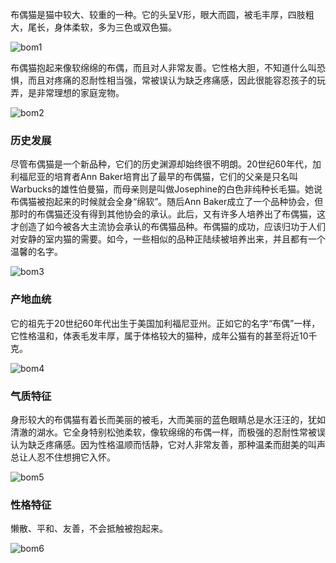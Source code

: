 布偶猫是猫中较大、较重的一种。它的头呈V形，眼大而圆，被毛丰厚，四肢粗大，尾长，身体柔软，多为三色或双色猫。

<img src="https://cdn.jsdelivr.net/gh/six3git/six3git.github.com/images/bom1.jpg" alt="bom1" style="zoom:100%;" />



布偶猫抱起来像软绵绵的布偶，而且对人非常友善。它性格大胆，不知道什么叫恐惧，而且对疼痛的忍耐性相当强，常被误认为缺乏疼痛感，因此很能容忍孩子的玩弄，是非常理想的家庭宠物。

<img src="https://cdn.jsdelivr.net/gh/six3git/six3git.github.com/images/bom2.jpg" alt="bom2" style="zoom:100%;" />



### 历史发展

尽管布偶猫是一个新品种，它们的历史渊源却始终很不明朗。20世纪60年代，加利福尼亚的培育者Ann Baker培育出了最早的布偶猫，它们的父亲是只名叫Warbucks的雄性伯曼猫，而母亲则是叫做Josephine的白色非纯种长毛猫。她说布偶猫被抱起来的时候就会全身“绵软”。随后Ann Baker成立了一个品种协会，但那时的布偶猫还没有得到其他协会的承认。此后，又有许多人培养出了布偶猫，这才创造了如今被各大主流协会承认的布偶猫品种。布偶猫的成功，应该归功于人们对安静的室内猫的需要。如今，一些相似的品种正陆续被培养出来，并且都有一个温馨的名字。

<img src="https://cdn.jsdelivr.net/gh/six3git/six3git.github.com/images/bom3.jpg" alt="bom3" style="zoom:100%;" />



### 产地血统

它的祖先于20世纪60年代出生于美国加利福尼亚州。正如它的名字“布偶”一样，它性格温和，体表毛发丰厚，属于体格较大的猫种，成年公猫有的甚至将近10千克。

<img src="https://cdn.jsdelivr.net/gh/six3git/six3git.github.com/images/bom4.jpg" alt="bom4" style="zoom:100%;" />



### 气质特征

身形较大的布偶猫有着长而美丽的被毛，大而美丽的蓝色眼睛总是水汪汪的，犹如清澈的湖水。它全身特别松弛柔软，像软绵绵的布偶一样，而极强的忍耐性常被误认为缺乏疼痛感。因为性格温顺而恬静，它对人非常友善，那种温柔而甜美的叫声总让人忍不住想拥它入怀。

<img src="https://cdn.jsdelivr.net/gh/six3git/six3git.github.com/images/bom5.jpg" alt="bom5" style="zoom:100%;" />



### 性格特征

懒散、平和、友善，不会抵触被抱起来。

<img src="https://cdn.jsdelivr.net/gh/six3git/six3git.github.com/images/bom6.jpg" alt="bom6" style="zoom:100%;" />

